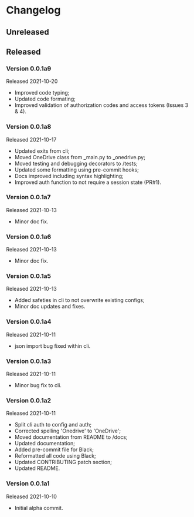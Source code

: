 # Changelog

## Unreleased



## Released

### Version 0.0.1a9

Released 2021-10-20

* Improved code typing;
* Updated code formating;
* Improved validation of authorization codes and access tokens (Issues 3 & 4).

### Version 0.0.1a8

Released 2021-10-17

* Updated exits from cli;
* Moved OneDrive class from _main.py to _onedrive.py;
* Moved testing and debugging decorators to /tests;
* Updated some formatting using pre-commit hooks;
* Docs improved including syntax highlighting;
* Improved auth function to not require a session state (PR#1).

### Version 0.0.1a7

Released 2021-10-13

* Minor doc fix.

### Version 0.0.1a6

Released 2021-10-13

* Minor doc fix.

### Version 0.0.1a5

Released 2021-10-13

* Added safeties in cli to not overwrite existing configs;
* Minor doc updates and fixes.

### Version 0.0.1a4

Released 2021-10-11

* json import bug fixed within cli.

### Version 0.0.1a3

Released 2021-10-11

* Minor bug fix to cli.

### Version 0.0.1a2

Released 2021-10-11

* Split cli auth to config and auth;
* Corrected spelling 'Onedrive' to 'OneDrive';
* Moved documentation from README to /docs;
* Updated documentation;
* Added pre-commit file for Black;
* Reformatted all code using Black;
* Updated CONTRIBUTING patch section;
* Updated README.

### Version 0.0.1a1

Released 2021-10-10

* Initial alpha commit.
